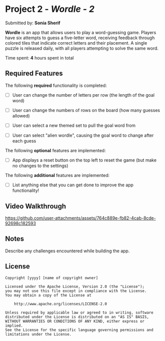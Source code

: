 # Project 2 - *Wordle - 2*

Submitted by: **Sonia Sherif**

**Wordle** is an app that allows users to play a word-guessing game. Players have six attempts to guess a five-letter word, receiving feedback through colored tiles that indicate correct letters and their placement. A single puzzle is released daily, with all players attempting to solve the same word.

Time spent: **4** hours spent in total

## Required Features

The following **required** functionality is completed:

- [ ] User can change the number of letters per row (the length of the goal word)
- [ ] User can change the numbers of rows on the board (how many guesses allowed)
- [ ] User can select a new themed set to pull the goal word from
- [ ] User can select "alien wordle", causing the goal word to change after each guess


The following **optional** features are implemented:

- [ ] App displays a reset button on the top left to reset the game (but make no changes to the settings)

The following **additional** features are implemented:

- [ ] List anything else that you can get done to improve the app functionality!

## Video Walkthrough

https://github.com/user-attachments/assets/764c889e-fb82-4cab-8cde-92698c182593


[](https://imgur.com/Cpf83eI.gif)

## Notes

Describe any challenges encountered while building the app.

## License

    Copyright [yyyy] [name of copyright owner]

    Licensed under the Apache License, Version 2.0 (the "License");
    you may not use this file except in compliance with the License.
    You may obtain a copy of the License at

        http://www.apache.org/licenses/LICENSE-2.0

    Unless required by applicable law or agreed to in writing, software
    distributed under the License is distributed on an "AS IS" BASIS,
    WITHOUT WARRANTIES OR CONDITIONS OF ANY KIND, either express or implied.
    See the License for the specific language governing permissions and
    limitations under the License.
